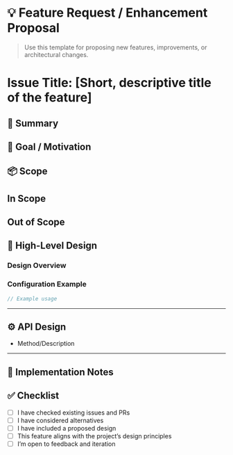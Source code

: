 # 💡 Feature Request / Enhancement Proposal

> Use this template for proposing new features, improvements, or architectural changes.
# Issue Title: [Short, descriptive title of the feature]

## 🧠 Summary
<!-- Short summary of the feature or enhancement -->


## 🎯 Goal / Motivation
<!-- What problem or limitation does this feature solve? -->

## 📦 Scope

**In Scope**
- 

**Out of Scope**
- 

## 🧭 High-Level Design

### Design Overview
<!-- Describe the main idea or architecture -->

### Configuration Example

```ts
// Example usage
```

---

## ⚙️ API Design

- Method/Description


---

## 🧱 Implementation Notes

<!-- Technical considerations, dependencies, or internal design details -->


## ✅ Checklist

* [ ] I have checked existing issues and PRs
* [ ] I have considered alternatives
* [ ] I have included a proposed design
* [ ] This feature aligns with the project’s design principles
* [ ] I’m open to feedback and iteration
